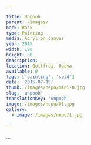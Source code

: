 ```yaml
---

title: Unpooh
parent: /images/
back: Back
type: Painting
media: Acryl on canvas
year: 2015
width: 190
height: 80
description: 
location: Gottfrei, Opava
available: 0
tags: ['painting', 'sold']
date: '2015-07-15'
thumb: /images/nepu/mini-0.jpg
slug: 'unpooh'
translationKey: 'unpooh'
image: /images/nepu/01.jpg
gallery:
  - image: /images/nepu/1.jpg
  
---
```

...

